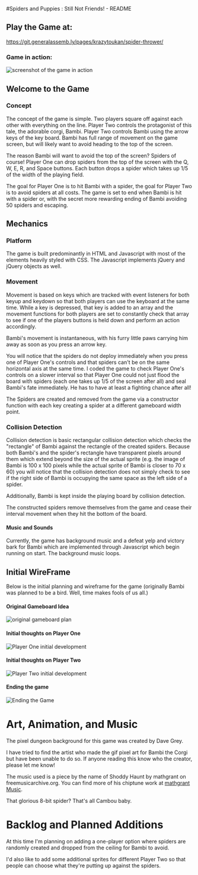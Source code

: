 #Spiders and Puppies : Still Not Friends! - README

## Play the Game at:
https://git.generalassemb.ly/pages/krazytoukan/spider-thrower/

### Game in action:
![screenshot of the game in action](https://i.imgur.com/FE9IVeA.png)

## Welcome to the Game

### Concept

The concept of the game is simple. Two players square off against each other with everything on the line. Player Two controls the protagonist of this tale, the adorable corgi, Bambi. Player Two controls Bambi using the arrow keys of the key board.  Bambi has full range of movement on the game screen, but will likely want to avoid heading to the top of the screen.

The reason Bambi will want to avoid the top of the screen? Spiders of course! Player One can drop spiders from the top of the screen with the Q, W, E, R, and Space buttons.  Each button drops a spider which takes up 1/5 of the width of the playing field. 

The goal for Player One is to hit Bambi with a spider, the goal for Player Two is to avoid spiders at all costs.  The game is set to end when Bambi is hit with a spider or, with the secret more rewarding ending of Bambi avoiding 50 spiders and escaping.

## Mechanics

### Platform
The game is built predominantly in HTML and Javascript with most of the elements heavily styled with CSS.  The Javascript implements jQuery and jQuery objects as well.


### Movement
Movement is based on keys which are tracked with event listeners for both keyup and keydown so that both players can use the keyboard at the same time.  While a key is depressed, that key is added to an array and the movement functions for both players are set to constantly check that array to see if one of the players buttons is held down and perform an action accordingly.

Bambi's movement is instantaneous, with his furry little paws carrying him away as soon as you press an arrow key.

You will notice that the spiders do not deploy immediately when you press one of Player One's controls and that spiders can't be on the same horizontal axis at the same time.  I coded the game to check Player One's controls on a slower interval so that Player One could not just flood the board with spiders (each one takes up 1/5 of the screen after all) and seal Bambi's fate immediately.  He has to have at least a fighting chance after all!

The Spiders are created and removed from the game via a constructor function with each key creating a spider at a different gameboard width point.

### Collision Detection
Collision detection is basic rectangular collision detection which checks the "rectangle" of Bambi against the rectangle of the created spiders.  Because both Bambi's and the spider's rectangle have transparent pixels around them which extend beyond the size of the actual sprite (e.g. the image of Bambi is 100 x 100 pixels while the actual sprite of Bambi is closer to 70 x 60) you will notice that the collision detection does not simply check to see if the right side of Bambi is occupying the same space as the left side of a spider.

Additionally, Bambi is kept inside the playing board by collision detection.

The constructed spiders remove themselves from the game and cease their interval movement when they hit the bottom of the board.

#### Music and Sounds
Currently, the game has background music and a defeat yelp and victory bark for Bambi which are implemented through Javascript which begin running on start. The background music loops.

## Initial WireFrame

Below is the initial planning and wireframe for the game (originally Bambi was planned to be a bird. Well, time makes fools of us all.)

#### Original Gameboard Idea
![original gameboard plan](https://i.imgur.com/JAPfPFG.jpg)

#### Initial thoughts on Player One
![Player One initial development](https://i.imgur.com/nfMsHub.jpg)

#### Initial thoughts on Player Two
![Player Two initial development](https://i.imgur.com/vmetwI5.jpg)

#### Ending the game
![Ending the Game](https://i.imgur.com/bf0BMYT.jpg)

# Art, Animation, and Music

The pixel dungeon background for this game was created by Dave Grey.

I have tried to find the artist who made the gif pixel art for Bambi the Corgi but have been unable to do so. If anyone reading this know who the creator, please let me know!

The music used is a piece by the name of Shoddy Haunt by mathgrant on freemusicarchive.org.  You can find more of his chiptune work at [mathgrant Music](http://freemusicarchive.org/music/mathgrant/).

That glorious 8-bit spider? That's all Cambou baby.

# Backlog and Planned Additions

At this time I'm planning on adding a one-player option where spiders are randomly created and dropped from the ceiling for Bambi to avoid.

I'd also like to add some additional sprites for different Player Two so that people can choose what they're putting up against the spiders.